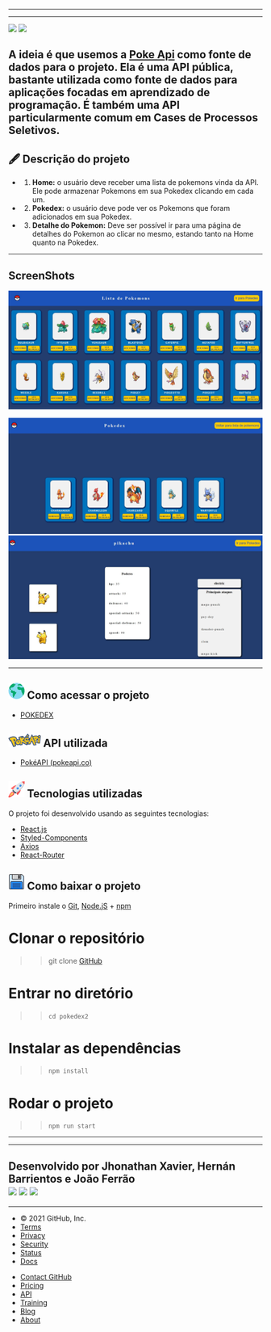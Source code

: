 ----------
----------

<img src="https://icons-for-free.com/iconfiles/png/512/Pokeballs-1320568182055361827.png" width=128px> <img src="https://cdn2.bulbagarden.net/upload/4/4b/Pok%C3%A9dex_logo.png">

A ideia é que usemos a [Poke Api](https://pokeapi.co/) como fonte de dados para o projeto. Ela é uma API pública, bastante utilizada como fonte de dados para aplicações focadas em aprendizado de programação. É também uma API particularmente comum em Cases de Processos Seletivos.
----------

## 🖋  Descrição do projeto

-   1.  **Home:** o usuário deve receber uma lista de pokemons vinda da API. Ele pode armazenar Pokemons em sua Pokedex clicando em cada um.
 
 -   2.  **Pokedex:** o usuário deve pode ver os Pokemons que foram adicionados em sua Pokedex.
 
 -   3.  **Detalhe do Pokemon:** Deve ser possível ir para uma página de detalhes do Pokemon ao clicar no mesmo, estando tanto na Home quanto na Pokedex.


---
## ScreenShots

![Tela Inicial](https://github.com/Jrferrao/Jrferrao/blob/main/Prints/poke1.JPG?raw=true)

![Pokedex](https://github.com/Jrferrao/Jrferrao/blob/main/Prints/poke2.JPG?raw=true)
![enter image description here](https://github.com/Jrferrao/Jrferrao/blob/main/Prints/poke3.JPG?raw=true)




___
## ![globo](https://github.com/Jrferrao/Jrferrao/blob/main/Imagens/worldwide.png?raw=true)  Como acessar o projeto

-   [POKEDEX ](https://jjh-pokedex.surge.sh/)

## <img src="https://raw.githubusercontent.com/PokeAPI/media/master/logo/pokeapi_256.png" width=64px > API utilizada

-   [PokéAPI (pokeapi.co)](https://pokeapi.co/)

## ![enter image description here](https://github.com/Jrferrao/Jrferrao/blob/main/Imagens/rocket.png?raw=true)  Tecnologias utilizadas

O projeto foi desenvolvido usando as seguintes tecnologias:

-   [React.js](https://pt-br.reactjs.org/docs/getting-started.html)
-   [Styled-Components](https://styled-components.com/docs)
-   [Axios](https://axios-http.com/ptbr/docs/intro)
- [React-Router](https://reactrouter.com/native/guides/quick-start)


##  ![Save](https://github.com/Jrferrao/Jrferrao/blob/main/Imagens/save.png?raw=true) Como baixar o projeto

Primeiro instale o  [Git](https://git-scm.com/),  [Node.jS](https://nodejs.org/pt-br/download/)  +  [npm](https://www.npmjs.com/get-npm)

# Clonar o repositório
>>git clone [GitHub](https://github.com/future4code/Johnson-pokedex2.git)

# Entrar no diretório
>>`cd pokedex2`

# Instalar as dependências
>>`npm install`



# Rodar o projeto
>>`npm run start`
---------------
----------
Desenvolvido   por Jhonathan Xavier, Hernán Barrientos e  João  Ferrão  
<img src="https://avatars.githubusercontent.com/u/83797545?v=4" width=120px> 
<img src="https://avatars.githubusercontent.com/u/62484185?v=4" width=120px> 
<img src="https://avatars.githubusercontent.com/u/81784264?v=4" width=120px>
-----
---
-   © 2021 GitHub, Inc.
-   [Terms](https://docs.github.com/en/github/site-policy/github-terms-of-service)
-   [Privacy](https://docs.github.com/en/github/site-policy/github-privacy-statement)
-   [Security](https://github.com/security)
-   [Status](https://www.githubstatus.com/)
-   [Docs](https://docs.github.com/)

[](https://github.com/ "GitHub")

-   [Contact GitHub](https://support.github.com/)
-   [Pricing](https://github.com/pricing)
-   [API](https://docs.github.com/)
-   [Training](https://services.github.com/)
-   [Blog](https://github.blog/)
-   [About](https://github.com/about)
